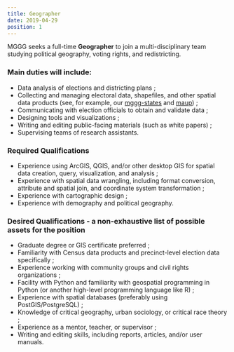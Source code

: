 ```yaml
---
title: Geographer
date: 2019-04-29
position: 1
---
```


MGGG seeks a full-time **Geographer** to join a multi-disciplinary team studying
political geography, voting rights, and redistricting.

### Main duties will include:

- Data analysis of elections and districting plans ;
- Collecting and managing electoral data, shapefiles, and other spatial data
  products (see, for example, our [mggg-states](https://github.com/mggg-states)
  and [maup](https://github.com/mggg/maup)) ;
- Communicating with election officials to obtain and validate data ;
- Designing tools and visualizations ;
- Writing and editing public-facing materials (such as white papers) ;
- Supervising teams of research assistants.

### Required Qualifications

- Experience using ArcGIS, QGIS, and/or other desktop GIS for spatial data
  creation, query, visualization, and analysis ;
- Experience with spatial data wrangling, including format conversion, attribute
  and spatial join, and coordinate system transformation ;
- Experience with cartographic design ;
- Experience with demography and political geography.

### Desired Qualifications - a non-exhaustive list of possible assets for the position

- Graduate degree or GIS certificate preferred ;
- Familiarity with Census data products and precinct-level election data
  specifically ;
- Experience working with community groups and civil rights organizations ;
- Facility with Python and familiarity with geospatial programming in Python (or
  another high-level programming language like R) ;
- Experience with spatial databases (preferably using PostGIS/PostgreSQL) ;
- Knowledge of critical geography, urban sociology, or critical race theory ;
- Experience as a mentor, teacher, or supervisor ;
- Writing and editing skills, including reports, articles, and/or user manuals.
